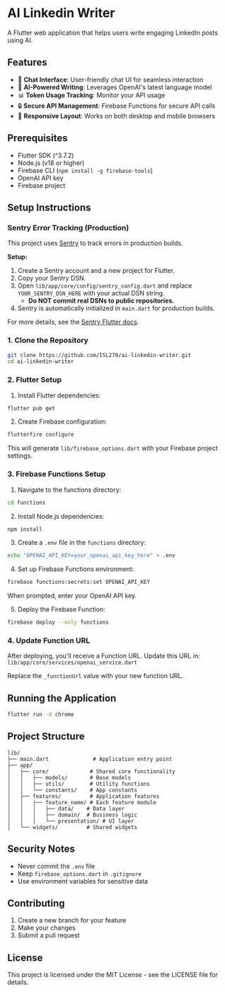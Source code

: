 # AI Linkedin Writer

A Flutter web application that helps users write engaging LinkedIn posts using AI.

## Features

- 💬 **Chat Interface**: User-friendly chat UI for seamless interaction
- 🤖 **AI-Powered Writing**: Leverages OpenAI's latest language model
- 📊 **Token Usage Tracking**: Monitor your API usage
- 🔒 **Secure API Management**: Firebase Functions for secure API calls
- 📱 **Responsive Layout**: Works on both desktop and mobile browsers

## Prerequisites

- Flutter SDK (^3.7.2)
- Node.js (v18 or higher)
- Firebase CLI (`npm install -g firebase-tools`)
- OpenAI API key
- Firebase project

## Setup Instructions

### Sentry Error Tracking (Production)

This project uses [Sentry](https://sentry.io/) to track errors in production builds.

**Setup:**
1. Create a Sentry account and a new project for Flutter.
2. Copy your Sentry DSN.
3. Open `lib/app/core/config/sentry_config.dart` and replace `YOUR_SENTRY_DSN_HERE` with your actual DSN string.
   - **Do NOT commit real DSNs to public repositories.**
4. Sentry is automatically initialized in `main.dart` for production builds.

For more details, see the [Sentry Flutter docs](https://docs.sentry.io/platforms/flutter/).

### 1. Clone the Repository

```bash
git clone https://github.com/ISL270/ai-linkedin-writer.git
cd ai-linkedin-writer
```

### 2. Flutter Setup

1. Install Flutter dependencies:
```bash
flutter pub get
```

2. Create Firebase configuration:
```bash
flutterfire configure
```
This will generate `lib/firebase_options.dart` with your Firebase project settings.

### 3. Firebase Functions Setup

1. Navigate to the functions directory:
```bash
cd functions
```

2. Install Node.js dependencies:
```bash
npm install
```

3. Create a `.env` file in the `functions` directory:
```bash
echo "OPENAI_API_KEY=your_openai_api_key_here" > .env
```

4. Set up Firebase Functions environment:
```bash
firebase functions:secrets:set OPENAI_API_KEY
```
When prompted, enter your OpenAI API key.

5. Deploy the Firebase Function:
```bash
firebase deploy --only functions
```

### 4. Update Function URL

After deploying, you'll receive a Function URL. Update this URL in:
`lib/app/core/services/openai_service.dart`

Replace the `_functionUrl` value with your new function URL.

## Running the Application

```bash
flutter run -d chrome
```

## Project Structure

```
lib/
├── main.dart              # Application entry point
├── app/
│   ├── core/             # Shared core functionality
│   │   ├── models/       # Base models
│   │   ├── utils/        # Utility functions
│   │   └── constants/    # App constants
│   ├── features/         # Application features
│   │   ├── feature_name/ # Each feature module
│   │   │   ├── data/    # Data layer
│   │   │   ├── domain/  # Business logic
│   │   │   └── presentation/ # UI layer
│   └── widgets/         # Shared widgets
```

## Security Notes

- Never commit the `.env` file
- Keep `firebase_options.dart` in `.gitignore`
- Use environment variables for sensitive data

## Contributing

1. Create a new branch for your feature
2. Make your changes
3. Submit a pull request

## License

This project is licensed under the MIT License - see the LICENSE file for details.
